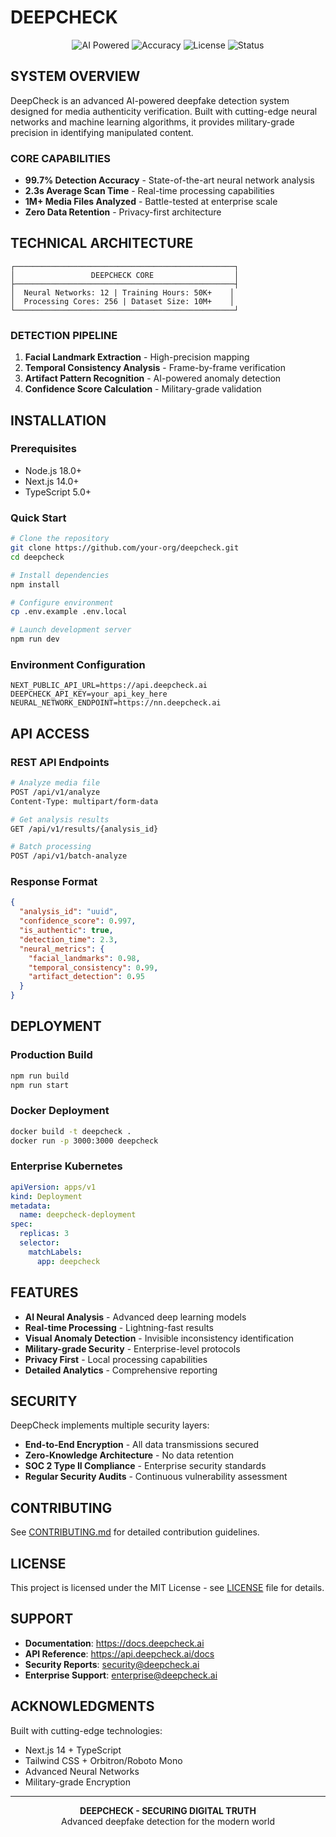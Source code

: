 # DEEPCHECK

<div align="center">
  <img src="https://img.shields.io/badge/AI-POWERED-3b82f6?style=for-the-badge&logo=robot&logoColor=white" alt="AI Powered">
  <img src="https://img.shields.io/badge/ACCURACY-99.7%25-22c55e?style=for-the-badge" alt="Accuracy">
  <img src="https://img.shields.io/badge/LICENSE-MIT-blue?style=for-the-badge" alt="License">
  <img src="https://img.shields.io/badge/STATUS-ACTIVE-22c55e?style=for-the-badge" alt="Status">
</div>

## SYSTEM OVERVIEW

DeepCheck is an advanced AI-powered deepfake detection system designed for media authenticity verification. Built with cutting-edge neural networks and machine learning algorithms, it provides military-grade precision in identifying manipulated content.

### CORE CAPABILITIES

- **99.7% Detection Accuracy** - State-of-the-art neural network analysis
- **2.3s Average Scan Time** - Real-time processing capabilities
- **1M+ Media Files Analyzed** - Battle-tested at enterprise scale
- **Zero Data Retention** - Privacy-first architecture

## TECHNICAL ARCHITECTURE

```
┌─────────────────────────────────────────────────┐
│                 DEEPCHECK CORE                  │
├─────────────────────────────────────────────────┤
│  Neural Networks: 12 | Training Hours: 50K+    │
│  Processing Cores: 256 | Dataset Size: 10M+    │
└─────────────────────────────────────────────────┘
```

### DETECTION PIPELINE

1. **Facial Landmark Extraction** - High-precision mapping
2. **Temporal Consistency Analysis** - Frame-by-frame verification
3. **Artifact Pattern Recognition** - AI-powered anomaly detection
4. **Confidence Score Calculation** - Military-grade validation

## INSTALLATION

### Prerequisites
- Node.js 18.0+
- Next.js 14.0+
- TypeScript 5.0+

### Quick Start

```bash
# Clone the repository
git clone https://github.com/your-org/deepcheck.git
cd deepcheck

# Install dependencies
npm install

# Configure environment
cp .env.example .env.local

# Launch development server
npm run dev
```

### Environment Configuration

```env
NEXT_PUBLIC_API_URL=https://api.deepcheck.ai
DEEPCHECK_API_KEY=your_api_key_here
NEURAL_NETWORK_ENDPOINT=https://nn.deepcheck.ai
```

## API ACCESS

### REST API Endpoints

```bash
# Analyze media file
POST /api/v1/analyze
Content-Type: multipart/form-data

# Get analysis results
GET /api/v1/results/{analysis_id}

# Batch processing
POST /api/v1/batch-analyze
```

### Response Format

```json
{
  "analysis_id": "uuid",
  "confidence_score": 0.997,
  "is_authentic": true,
  "detection_time": 2.3,
  "neural_metrics": {
    "facial_landmarks": 0.98,
    "temporal_consistency": 0.99,
    "artifact_detection": 0.95
  }
}
```

## DEPLOYMENT

### Production Build

```bash
npm run build
npm run start
```

### Docker Deployment

```bash
docker build -t deepcheck .
docker run -p 3000:3000 deepcheck
```

### Enterprise Kubernetes

```yaml
apiVersion: apps/v1
kind: Deployment
metadata:
  name: deepcheck-deployment
spec:
  replicas: 3
  selector:
    matchLabels:
      app: deepcheck
```

## FEATURES

- **AI Neural Analysis** - Advanced deep learning models
- **Real-time Processing** - Lightning-fast results
- **Visual Anomaly Detection** - Invisible inconsistency identification
- **Military-grade Security** - Enterprise-level protocols
- **Privacy First** - Local processing capabilities
- **Detailed Analytics** - Comprehensive reporting

## SECURITY

DeepCheck implements multiple security layers:

- **End-to-End Encryption** - All data transmissions secured
- **Zero-Knowledge Architecture** - No data retention
- **SOC 2 Type II Compliance** - Enterprise security standards
- **Regular Security Audits** - Continuous vulnerability assessment

## CONTRIBUTING

See [CONTRIBUTING.md](CONTRIBUTING.md) for detailed contribution guidelines.

## LICENSE

This project is licensed under the MIT License - see [LICENSE](LICENSE) file for details.

## SUPPORT

- **Documentation**: https://docs.deepcheck.ai
- **API Reference**: https://api.deepcheck.ai/docs
- **Security Reports**: security@deepcheck.ai
- **Enterprise Support**: enterprise@deepcheck.ai

## ACKNOWLEDGMENTS

Built with cutting-edge technologies:
- Next.js 14 + TypeScript
- Tailwind CSS + Orbitron/Roboto Mono
- Advanced Neural Networks
- Military-grade Encryption

---

<div align="center">
  <strong>DEEPCHECK - SECURING DIGITAL TRUTH</strong><br>
  Advanced deepfake detection for the modern world
</div>
